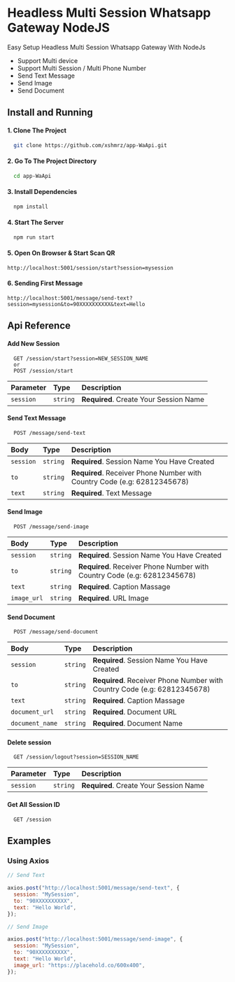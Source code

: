 # Headless Multi Session Whatsapp Gateway NodeJS

Easy Setup Headless Multi Session Whatsapp Gateway With NodeJs

- Support Multi device
- Support Multi Session / Multi Phone Number
- Send Text Message
- Send Image
- Send Document

## Install and Running

#### 1. Clone The Project

```bash
  git clone https://github.com/xshmrz/app-WaApi.git
```

#### 2. Go To The Project Directory

```bash
  cd app-WaApi
```

#### 3. Install Dependencies

```bash
  npm install
```

#### 4. Start The Server

```bash
  npm run start
```

#### 5. Open On Browser & Start Scan QR

```
http://localhost:5001/session/start?session=mysession
```

#### 6. Sending First Message

```
http://localhost:5001/message/send-text?session=mysession&to=90XXXXXXXXXX&text=Hello
```

## Api Reference

#### Add New Session

```
  GET /session/start?session=NEW_SESSION_NAME
  or
  POST /session/start
```

| Parameter | Type     | Description                            |
| :-------- | :------- | :------------------------------------- |
| `session` | `string` | **Required**. Create Your Session Name |

#### Send Text Message

```
  POST /message/send-text
```

| Body      | Type     | Description                                                              |
| :-------- | :------- | :----------------------------------------------------------------------- |
| `session` | `string` | **Required**. Session Name You Have Created                              |
| `to`      | `string` | **Required**. Receiver Phone Number with Country Code (e.g: 62812345678) |
| `text`    | `string` | **Required**. Text Message                                               |

#### Send Image

```
  POST /message/send-image
```

| Body        | Type     | Description                                                              |
| :---------- | :------- | :----------------------------------------------------------------------- |
| `session`   | `string` | **Required**. Session Name You Have Created                              |
| `to`        | `string` | **Required**. Receiver Phone Number with Country Code (e.g: 62812345678) |
| `text`      | `string` | **Required**. Caption Massage                                            |
| `image_url` | `string` | **Required**. URL Image                                                  |

#### Send Document

```
  POST /message/send-document
```

| Body            | Type     | Description                                                              |
| :-------------- | :------- | :----------------------------------------------------------------------- |
| `session`       | `string` | **Required**. Session Name You Have Created                              |
| `to`            | `string` | **Required**. Receiver Phone Number with Country Code (e.g: 62812345678) |
| `text`          | `string` | **Required**. Caption Massage                                            |
| `document_url`  | `string` | **Required**. Document URL                                               |
| `document_name` | `string` | **Required**. Document Name                                              |

#### Delete session

```
  GET /session/logout?session=SESSION_NAME
```

| Parameter | Type     | Description                            |
| :-------- | :------- | :------------------------------------- |
| `session` | `string` | **Required**. Create Your Session Name |

#### Get All Session ID

```
  GET /session
```

## Examples

### Using Axios

```js
// Send Text

axios.post("http://localhost:5001/message/send-text", {
  session: "MySession",
  to: "90XXXXXXXXXX",
  text: "Hello World",
});

// Send Image

axios.post("http://localhost:5001/message/send-image", {
  session: "MySession",
  to: "90XXXXXXXXXX",
  text: "Hello World",
  image_url: "https://placehold.co/600x400",
});
```
